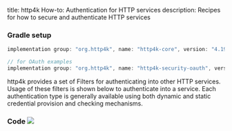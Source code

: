 title: http4k How-to: Authentication for HTTP services
description: Recipes for how to secure and authenticate HTTP services

### Gradle setup

```groovy
implementation group: "org.http4k", name: "http4k-core", version: "4.19.5.0"

// for OAuth examples
implementation group: "org.http4k", name: "http4k-security-oauth", version: "4.19.5.0"
```

http4k provides a set of Filters for authenticating into other HTTP services. Usage of these filters is shown below to authenticate into a service. Each authentication type is generally available using both dynamic and static credential provision and checking mechanisms.

### Code [<img class="octocat" src="/img/octocat-32.png"/>](https://github.com/http4k/http4k/blob/master/src/docs/guide/howto/secure_and_auth_http/example.kt)

<script src="https://gist-it.appspot.com/https://github.com/http4k/http4k/blob/master/src/docs/guide/howto/secure_and_auth_http/example.kt"></script>
